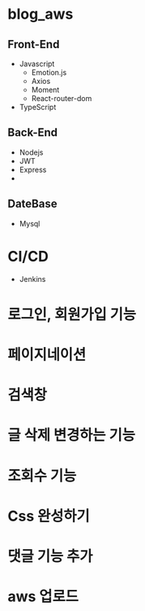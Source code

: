 # blog_aws


## Front-End
* Javascript
   * Emotion.js
   * Axios
   * Moment
   * React-router-dom
* TypeScript

## Back-End
* Nodejs
 *  JWT
 *  Express
 *  
## DateBase
* Mysql

# CI/CD
* Jenkins

# 로그인, 회원가입 기능  

# 페이지네이션

# 검색창 

# 글 삭제 변경하는 기능

# 조회수 기능

# Css 완성하기

# 댓글 기능 추가 

# aws 업로드
